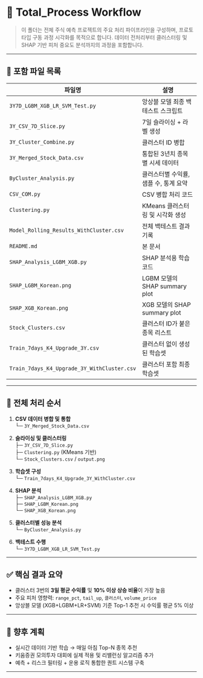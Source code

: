 # 🔄 Total_Process Workflow

> 이 폴더는 전체 주식 예측 프로젝트의 주요 처리 파이프라인을 구성하며, 프로토타입 구동 과정 시각화를 목적으로 합니다. 데이터 전처리부터 클러스터링 및 SHAP 기반 피처 중요도 분석까지의 과정을 포함합니다.

---

## 📁 포함 파일 목록

| 파일명 | 설명 |
|--------|------|
| `3Y7D_LGBM_XGB_LR_SVM_Test.py` | 앙상블 모델 최종 백테스트 스크립트 |
| `3Y_CSV_7D_Slice.py` | 7일 슬라이싱 + 라벨 생성 |
| `3Y_Cluster_Combine.py` | 클러스터 ID 병합 |
| `3Y_Merged_Stock_Data.csv` | 통합된 3년치 종목별 시세 데이터 |
| `ByCluster_Analysis.py` | 클러스터별 수익률, 샘플 수, 통계 요약 |
| `CSV_COM.py` | CSV 병합 처리 코드 |
| `Clustering.py` | KMeans 클러스터링 및 시각화 생성 |
| `Model_Rolling_Results_WithCluster.csv` | 전체 백테스트 결과 기록 |
| `README.md` | 본 문서 |
| `SHAP_Analysis_LGBM_XGB.py` | SHAP 분석용 학습 코드 |
| `SHAP_LGBM_Korean.png` | LGBM 모델의 SHAP summary plot |
| `SHAP_XGB_Korean.png` | XGB 모델의 SHAP summary plot |
| `Stock_Clusters.csv` | 클러스터 ID가 붙은 종목 리스트 |
| `Train_7days_K4_Upgrade_3Y.csv` | 클러스터 없이 생성된 학습셋 |
| `Train_7days_K4_Upgrade_3Y_WithCluster.csv` | 클러스터 포함 최종 학습셋 |

---

## 🧭 전체 처리 순서

1. **CSV 데이터 병합 및 통합**  
   └─ `3Y_Merged_Stock_Data.csv`

2. **슬라이싱 및 클러스터링**  
   ├─ `3Y_CSV_7D_Slice.py`  
   ├─ `Clustering.py` (KMeans 기반)  
   └─ `Stock_Clusters.csv` / `output.png`

3. **학습셋 구성**  
   └─ `Train_7days_K4_Upgrade_3Y_WithCluster.csv`

4. **SHAP 분석**  
   ├─ `SHAP_Analysis_LGBM_XGB.py`  
   ├─ `SHAP_LGBM_Korean.png`  
   └─ `SHAP_XGB_Korean.png`

5. **클러스터별 성능 분석**  
   └─ `ByCluster_Analysis.py`

6. **백테스트 수행**  
   └─ `3Y7D_LGBM_XGB_LR_SVM_Test.py`

---

## ✅ 핵심 결과 요약

- 클러스터 3번의 **3일 평균 수익률** 및 **10% 이상 상승 비율**이 가장 높음
- 주요 피처 영향력: `range_pct`, `tail_up`, `클러스터`, `volume_price`
- 앙상블 모델 (XGB+LGBM+LR+SVM) 기준 Top-1 추천 시 수익률 평균 5% 이상

---

## 🧠 향후 계획

- 실시간 데이터 기반 학습 → 매일 아침 Top-N 종목 추천
- 키움증권 모의투자 대회에 실제 적용 및 리밸런싱 알고리즘 추가
- 예측 + 리스크 필터링 + 운용 로직 통합한 퀀트 시스템 구축

---


